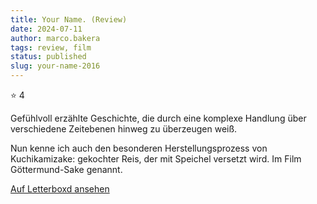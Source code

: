 ```yaml
---
title: Your Name. (Review)
date: 2024-07-11
author: marco.bakera
tags: review, film
status: published
slug: your-name-2016
---
```


⭐ 4

Gefühlvoll erzählte Geschichte, die durch eine komplexe Handlung über verschiedene Zeitebenen hinweg zu überzeugen weiß. 

Nun kenne ich auch den besonderen Herstellungsprozess von Kuchikamizake: gekochter Reis, der mit Speichel versetzt wird. Im Film Göttermund-Sake genannt.


[Auf Letterboxd ansehen](https://boxd.it/6QVRr5)

